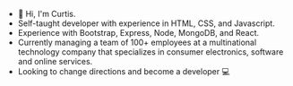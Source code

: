 - 👋 Hi, I'm Curtis. 
- Self-taught developer with experience in HTML, CSS, and Javascript.
- Experience with Bootstrap, Express, Node, MongoDB, and React.
- Currently managing a team of 100+ employees at a multinational technology company that specializes in consumer electronics, software and online services.
- Looking to change directions and become a developer 💻
